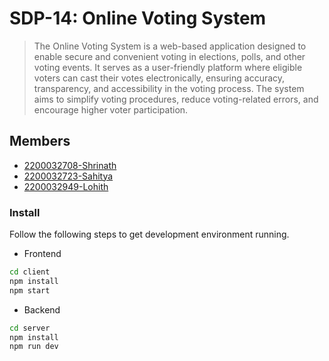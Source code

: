 
# SDP-14: Online Voting System

>The Online Voting System is a web-based application designed to enable secure and convenient voting in elections, polls, and other voting events. It serves as a user-friendly platform where eligible voters can cast their votes electronically, ensuring accuracy, transparency, and accessibility in the voting process. The system aims to simplify voting procedures, reduce voting-related errors, and encourage higher voter participation.
>

## Members

* [2200032708-Shrinath](https://github.com/MShrinath)
* [2200032723-Sahitya](https://github.com/vadlasahitya)
* [2200032949-Lohith](https://github.com/lohithkumar-j)


### Install
Follow the following steps to get development environment running.

* Frontend

``` bash
cd client
npm install
npm start
```

* Backend

``` bash
cd server
npm install
npm run dev
```